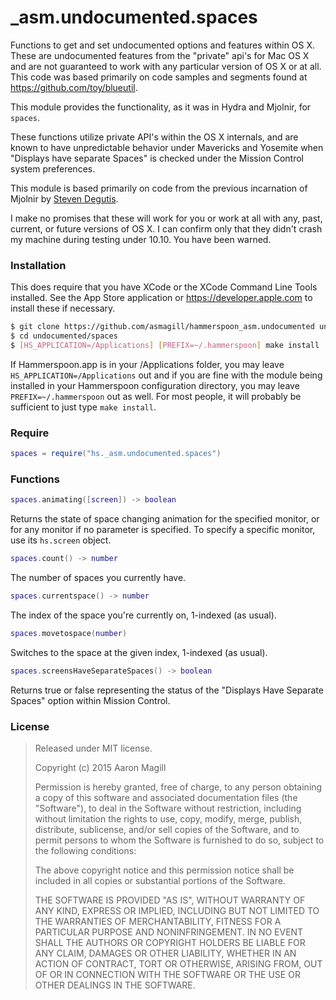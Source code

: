 _asm.undocumented.spaces
========================

Functions to get and set undocumented options and features within OS X.  These are undocumented features from the "private" api's for Mac OS X and are not guaranteed to work with any particular version of OS X or at all.  This code was based primarily on code samples and segments found at https://github.com/toy/blueutil.

This module provides the functionality, as it was in Hydra and Mjolnir, for `spaces`.

These functions utilize private API's within the OS X internals, and are known to have unpredictable behavior under Mavericks and Yosemite when "Displays have separate Spaces" is checked under the Mission Control system preferences.

This module is based primarily on code from the previous incarnation of Mjolnir by [Steven Degutis](https://github.com/sdegutis/).

I make no promises that these will work for you or work at all with any, past, current, or future versions of OS X.  I can confirm only that they didn't crash my machine during testing under 10.10. You have been warned.

### Installation

This does require that you have XCode or the XCode Command Line Tools installed.  See the App Store application or https://developer.apple.com to install these if necessary.

~~~bash
$ git clone https://github.com/asmagill/hammerspoon_asm.undocumented undocumented
$ cd undocumented/spaces
$ [HS_APPLICATION=/Applications] [PREFIX=~/.hammerspoon] make install
~~~

If Hammerspoon.app is in your /Applications folder, you may leave `HS_APPLICATION=/Applications` out and if you are fine with the module being installed in your Hammerspoon configuration directory, you may leave `PREFIX=~/.hammerspoon` out as well.  For most people, it will probably be sufficient to just type `make install`.

### Require

~~~lua
spaces = require("hs._asm.undocumented.spaces")
~~~

### Functions

~~~lua
spaces.animating([screen]) -> boolean
~~~
Returns the state of space changing animation for the specified monitor, or for any monitor if no parameter is specified.  To specify a specific monitor, use its `hs.screen` object.

~~~lua
spaces.count() -> number
~~~
The number of spaces you currently have.

~~~lua
spaces.currentspace() -> number
~~~
The index of the space you're currently on, 1-indexed (as usual).

~~~lua
spaces.movetospace(number)
~~~
Switches to the space at the given index, 1-indexed (as usual).

~~~lua
spaces.screensHaveSeparateSpaces() -> boolean
~~~
Returns true or false representing the status of the "Displays Have Separate Spaces" option within Mission Control.

### License

> Released under MIT license.
>
> Copyright (c) 2015 Aaron Magill
>
> Permission is hereby granted, free of charge, to any person obtaining a copy of this software and associated documentation files (the "Software"), to deal in the Software without restriction, including without limitation the rights to use, copy, modify, merge, publish, distribute, sublicense, and/or sell copies of the Software, and to permit persons to whom the Software is furnished to do so, subject to the following conditions:
>
> The above copyright notice and this permission notice shall be included in all copies or substantial portions of the Software.
>
> THE SOFTWARE IS PROVIDED "AS IS", WITHOUT WARRANTY OF ANY KIND, EXPRESS OR IMPLIED, INCLUDING BUT NOT LIMITED TO THE WARRANTIES OF MERCHANTABILITY, FITNESS FOR A PARTICULAR PURPOSE AND NONINFRINGEMENT. IN NO EVENT SHALL THE AUTHORS OR COPYRIGHT HOLDERS BE LIABLE FOR ANY CLAIM, DAMAGES OR OTHER LIABILITY, WHETHER IN AN ACTION OF CONTRACT, TORT OR OTHERWISE, ARISING FROM, OUT OF OR IN CONNECTION WITH THE SOFTWARE OR THE USE OR OTHER DEALINGS IN THE SOFTWARE.
